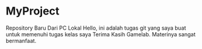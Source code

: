 # MyProject
Repository Baru Dari PC Lokal 
Hello, ini adalah tugas git yang saya buat untuk memenuhi tugas kelas saya 
Terima Kasih Gamelab. Materinya sangat bermanfaat.
